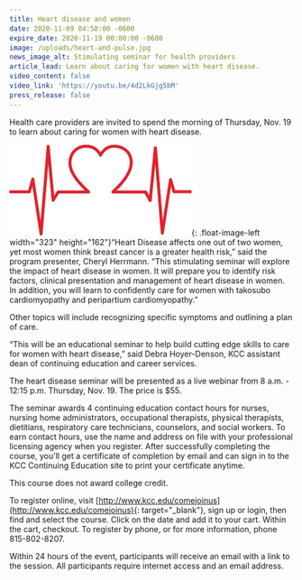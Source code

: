 ```yaml
---
title: Heart disease and women
date: 2020-11-09 04:58:00 -0600
expire_date: 2020-11-19 00:00:00 -0600
image: /uploads/heart-and-pulse.jpg
news_image_alt: Stimulating seminar for health providers
article_lead: Learn about caring for women with heart disease.
video_content: false
video_link: 'https://youtu.be/4d2LkGjg5bM'
press_release: false
---
```


Health care providers are invited to spend the morning of Thursday, Nov. 19 to learn about caring for women with heart disease.

![](/uploads/blood-pressure-3312513--340-heart---copy.jpg){: .float-image-left width="323" height="162"}“Heart Disease affects one out of two women, yet most women think breast cancer is a greater health risk,” said the program presenter, Cheryl Herrmann. “This stimulating seminar will explore the impact of heart disease in women. It will prepare you to identify risk factors, clinical presentation and management of heart disease in women. In addition, you will learn to confidently care for women with takosubo cardiomyopathy and peripartium cardiomyopathy.”

Other topics will include recognizing specific symptoms and outlining a plan of care.&nbsp;

“This will be an educational seminar to help build cutting edge skills to care for women with heart disease,” said Debra Hoyer-Denson, KCC assistant dean of continuing education and career services.

The heart disease seminar will be presented as a live webinar from 8 a.m. - 12:15 p.m. Thursday, Nov. 19. The price is $55.

The seminar awards 4 continuing education contact hours for nurses, nursing home administrators, occupational therapists, physical therapists, dietitians, respiratory care technicians, counselors, and social workers. To earn contact hours, use the name and address on file with your professional licensing agency when you register. After successfully completing the course, you'll get a certificate of completion by email and can sign in to the KCC Continuing Education site to print your certificate anytime.

This course does not award college credit.&nbsp;

To register online, visit [http://www.kcc.edu/comejoinus](http://www.kcc.edu/comejoinus){: target="_blank"}, sign up or login, then find and select the course. Click on the date and add it to your cart. Within the cart, checkout. To register by phone, or for more information, phone 815-802-8207.

Within 24 hours of the event, participants will receive an email with a link to the session. All participants require internet access and an email address.